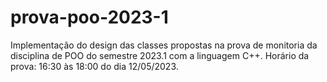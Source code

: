 # prova-poo-2023-1
Implementação do design das classes propostas na prova de monitoria da disciplina de POO do semestre 2023.1 com a linguagem C++.
Horário da prova: 16:30 às 18:00 do dia 12/05/2023.
